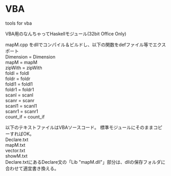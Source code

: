 # VBA
tools for vba

VBA用のなんちゃってHaskellモジュール(32bit Office Only)

mapM.cpp をdllでコンパイル＆ビルドし、以下の関数をdefファイル等でエクスポート  
	Dimension = Dimension  
	mapM = mapM  
	zipWith = zipWith  
	foldl = foldl  
	foldr = foldr  
	foldl1 = foldl1  
	foldr1 = foldr1  
	scanl = scanl  
	scanr = scanr  
	scanl1 = scanl1  
	scanr1 = scanr1  
	count_if = count_if  

以下のテキストファイルはVBAソースコード。
標準モジュールにそのままコピーすればOK。  
  Declare.txt  
  mapM.txt  
  vector.txt  
  showM.txt  
Declare.txtにあるDeclare文の「Lib "mapM.dll"」部分は、dllの保存フォルダに合わせて適宜書き換える。

